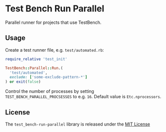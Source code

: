# Test Bench Run Parallel

Parallel runner for projects that use TestBench.

## Usage

Create a test runner file, e.g. `test/automated.rb`:

```ruby
require_relative 'test_init'

TestBench::Parallel::Run.(
  'test/automated',
  exclude: ['some-exclude-pattern-*']
) or exit(false)
```

Control the number of processes by setting `TEST_BENCH_PARALLEL_PROCSESSES` to e.g. `16`. Default value is `Etc.nprocessors`.

## License

The `test_bench-run-parallel` library is released under the [MIT License](./MIT-License.txt)
